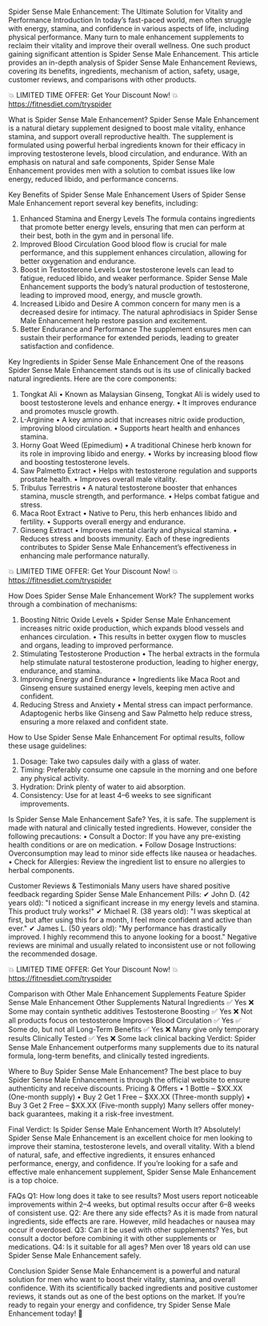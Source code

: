 Spider Sense Male Enhancement: The Ultimate Solution for Vitality and Performance
Introduction
In today’s fast-paced world, men often struggle with energy, stamina, and confidence in various aspects of life, including physical performance. Many turn to male enhancement supplements to reclaim their vitality and improve their overall wellness. One such product gaining significant attention is Spider Sense Male Enhancement.
This article provides an in-depth analysis of Spider Sense Male Enhancement Reviews, covering its benefits, ingredients, mechanism of action, safety, usage, customer reviews, and comparisons with other products.

💥 LIMITED TIME OFFER: Get Your Discount Now! 💥 https://fitnesdiet.com/tryspider

What is Spider Sense Male Enhancement?
Spider Sense Male Enhancement is a natural dietary supplement designed to boost male vitality, enhance stamina, and support overall reproductive health. The supplement is formulated using powerful herbal ingredients known for their efficacy in improving testosterone levels, blood circulation, and endurance.
With an emphasis on natural and safe components, Spider Sense Male Enhancement provides men with a solution to combat issues like low energy, reduced libido, and performance concerns.

Key Benefits of Spider Sense Male Enhancement
Users of Spider Sense Male Enhancement report several key benefits, including:
1. Enhanced Stamina and Energy Levels
The formula contains ingredients that promote better energy levels, ensuring that men can perform at their best, both in the gym and in personal life.
2. Improved Blood Circulation
Good blood flow is crucial for male performance, and this supplement enhances circulation, allowing for better oxygenation and endurance.
3. Boost in Testosterone Levels
Low testosterone levels can lead to fatigue, reduced libido, and weaker performance. Spider Sense Male Enhancement supports the body’s natural production of testosterone, leading to improved mood, energy, and muscle growth.
4. Increased Libido and Desire
A common concern for many men is a decreased desire for intimacy. The natural aphrodisiacs in Spider Sense Male Enhancement help restore passion and excitement.
5. Better Endurance and Performance
The supplement ensures men can sustain their performance for extended periods, leading to greater satisfaction and confidence.

Key Ingredients in Spider Sense Male Enhancement
One of the reasons Spider Sense Male Enhancement stands out is its use of clinically backed natural ingredients. Here are the core components:
1. Tongkat Ali
•	Known as Malaysian Ginseng, Tongkat Ali is widely used to boost testosterone levels and enhance energy.
•	It improves endurance and promotes muscle growth.
2. L-Arginine
•	A key amino acid that increases nitric oxide production, improving blood circulation.
•	Supports heart health and enhances stamina.
3. Horny Goat Weed (Epimedium)
•	A traditional Chinese herb known for its role in improving libido and energy.
•	Works by increasing blood flow and boosting testosterone levels.
4. Saw Palmetto Extract
•	Helps with testosterone regulation and supports prostate health.
•	Improves overall male vitality.
5. Tribulus Terrestris
•	A natural testosterone booster that enhances stamina, muscle strength, and performance.
•	Helps combat fatigue and stress.
6. Maca Root Extract
•	Native to Peru, this herb enhances libido and fertility.
•	Supports overall energy and endurance.
7. Ginseng Extract
•	Improves mental clarity and physical stamina.
•	Reduces stress and boosts immunity.
Each of these ingredients contributes to Spider Sense Male Enhancement’s effectiveness in enhancing male performance naturally.

💥 LIMITED TIME OFFER: Get Your Discount Now! 💥 https://fitnesdiet.com/tryspider

How Does Spider Sense Male Enhancement Work?
The supplement works through a combination of mechanisms:
1. Boosting Nitric Oxide Levels
•	Spider Sense Male Enhancement increases nitric oxide production, which expands blood vessels and enhances circulation.
•	This results in better oxygen flow to muscles and organs, leading to improved performance.
2. Stimulating Testosterone Production
•	The herbal extracts in the formula help stimulate natural testosterone production, leading to higher energy, endurance, and stamina.
3. Improving Energy and Endurance
•	Ingredients like Maca Root and Ginseng ensure sustained energy levels, keeping men active and confident.
4. Reducing Stress and Anxiety
•	Mental stress can impact performance. Adaptogenic herbs like Ginseng and Saw Palmetto help reduce stress, ensuring a more relaxed and confident state.

How to Use Spider Sense Male Enhancement
For optimal results, follow these usage guidelines:
1.	Dosage: Take two capsules daily with a glass of water.
2.	Timing: Preferably consume one capsule in the morning and one before any physical activity.
3.	Hydration: Drink plenty of water to aid absorption.
4.	Consistency: Use for at least 4–6 weeks to see significant improvements.

Is Spider Sense Male Enhancement Safe?
Yes, it is safe. The supplement is made with natural and clinically tested ingredients. However, consider the following precautions:
•	Consult a Doctor: If you have any pre-existing health conditions or are on medication.
•	Follow Dosage Instructions: Overconsumption may lead to minor side effects like nausea or headaches.
•	Check for Allergies: Review the ingredient list to ensure no allergies to herbal components.

Customer Reviews & Testimonials
Many users have shared positive feedback regarding Spider Sense Male Enhancement Pills:
✔ John D. (42 years old): "I noticed a significant increase in my energy levels and stamina. This product truly works!"
✔ Michael R. (38 years old): "I was skeptical at first, but after using this for a month, I feel more confident and active than ever."
✔ James L. (50 years old): "My performance has drastically improved. I highly recommend this to anyone looking for a boost."
Negative reviews are minimal and usually related to inconsistent use or not following the recommended dosage.

💥 LIMITED TIME OFFER: Get Your Discount Now! 💥 https://fitnesdiet.com/tryspider

Comparison with Other Male Enhancement Supplements
Feature	Spider Sense Male Enhancement	Other Supplements
Natural Ingredients	✅ Yes	❌ Some may contain synthetic additives
Testosterone Boosting	✅ Yes	❌ Not all products focus on testosterone
Improves Blood Circulation	✅ Yes	✅ Some do, but not all
Long-Term Benefits	✅ Yes	❌ Many give only temporary results
Clinically Tested	✅ Yes	❌ Some lack clinical backing
Verdict: Spider Sense Male Enhancement outperforms many supplements due to its natural formula, long-term benefits, and clinically tested ingredients.

Where to Buy Spider Sense Male Enhancement?
The best place to buy Spider Sense Male Enhancement is through the official website to ensure authenticity and receive discounts.
Pricing & Offers
•	1 Bottle – $XX.XX (One-month supply)
•	Buy 2 Get 1 Free – $XX.XX (Three-month supply)
•	Buy 3 Get 2 Free – $XX.XX (Five-month supply)
Many sellers offer money-back guarantees, making it a risk-free investment.

Final Verdict: Is Spider Sense Male Enhancement Worth It?
Absolutely! Spider Sense Male Enhancement is an excellent choice for men looking to improve their stamina, testosterone levels, and overall vitality. With a blend of natural, safe, and effective ingredients, it ensures enhanced performance, energy, and confidence.
If you’re looking for a safe and effective male enhancement supplement, Spider Sense Male Enhancement is a top choice.

FAQs
Q1: How long does it take to see results?
Most users report noticeable improvements within 2–4 weeks, but optimal results occur after 6–8 weeks of consistent use.
Q2: Are there any side effects?
As it is made from natural ingredients, side effects are rare. However, mild headaches or nausea may occur if overdosed.
Q3: Can it be used with other supplements?
Yes, but consult a doctor before combining it with other supplements or medications.
Q4: Is it suitable for all ages?
Men over 18 years old can use Spider Sense Male Enhancement safely.

Conclusion
Spider Sense Male Enhancement is a powerful and natural solution for men who want to boost their vitality, stamina, and overall confidence. With its scientifically backed ingredients and positive customer reviews, it stands out as one of the best options on the market.
If you’re ready to regain your energy and confidence, try Spider Sense Male Enhancement today! 🚀


